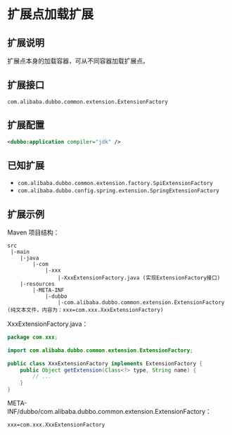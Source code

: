 # 扩展点加载扩展

## 扩展说明

扩展点本身的加载容器，可从不同容器加载扩展点。

## 扩展接口

`com.alibaba.dubbo.common.extension.ExtensionFactory`

## 扩展配置

```xml
<dubbo:application compiler="jdk" />
```

## 已知扩展

* `com.alibaba.dubbo.common.extension.factory.SpiExtensionFactory`
* `com.alibaba.dubbo.config.spring.extension.SpringExtensionFactory`

## 扩展示例

Maven 项目结构：

```
src
 |-main
    |-java
        |-com
            |-xxx
                |-XxxExtensionFactory.java (实现ExtensionFactory接口)
    |-resources
        |-META-INF
            |-dubbo
                |-com.alibaba.dubbo.common.extension.ExtensionFactory (纯文本文件，内容为：xxx=com.xxx.XxxExtensionFactory)
```

XxxExtensionFactory.java：

```java
package com.xxx;
 
import com.alibaba.dubbo.common.extension.ExtensionFactory;
 
public class XxxExtensionFactory implements ExtensionFactory {
    public Object getExtension(Class<?> type, String name) {
        // ...
    }
}
```

META-INF/dubbo/com.alibaba.dubbo.common.extension.ExtensionFactory：

```properties
xxx=com.xxx.XxxExtensionFactory
```
